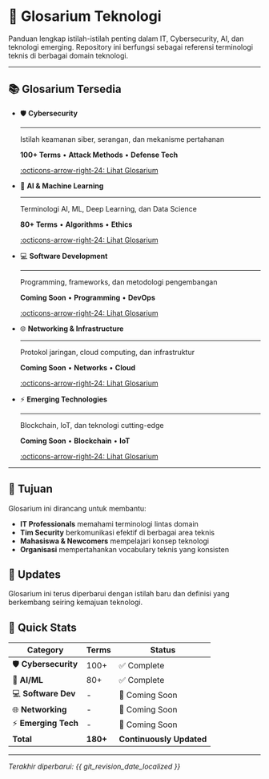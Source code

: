 # 🔬 Glosarium Teknologi

Panduan lengkap istilah-istilah penting dalam IT, Cybersecurity, AI, dan teknologi emerging. Repository ini berfungsi sebagai referensi terminologi teknis di berbagai domain teknologi.

---

## 📚 Glosarium Tersedia

<div class="grid cards" markdown>

-   🛡️ **Cybersecurity**

    ---

    Istilah keamanan siber, serangan, dan mekanisme pertahanan
    
    **100+ Terms** • **Attack Methods** • **Defense Tech**

    [:octicons-arrow-right-24: Lihat Glosarium](cybersecurity/README.md)

-   🤖 **AI & Machine Learning**

    ---

    Terminologi AI, ML, Deep Learning, dan Data Science
    
    **80+ Terms** • **Algorithms** • **Ethics**

    [:octicons-arrow-right-24: Lihat Glosarium](ai-ml/README.md)

-   💻 **Software Development**

    ---

    Programming, frameworks, dan metodologi pengembangan
    
    **Coming Soon** • **Programming** • **DevOps**

    [:octicons-arrow-right-24: Lihat Glosarium](software-dev/README.md)

-   🌐 **Networking & Infrastructure**

    ---

    Protokol jaringan, cloud computing, dan infrastruktur
    
    **Coming Soon** • **Networks** • **Cloud**

    [:octicons-arrow-right-24: Lihat Glosarium](networking/README.md)

-   ⚡ **Emerging Technologies**

    ---

    Blockchain, IoT, dan teknologi cutting-edge
    
    **Coming Soon** • **Blockchain** • **IoT**

    [:octicons-arrow-right-24: Lihat Glosarium](emerging-tech/README.md)

</div>

---

## 🎯 Tujuan

Glosarium ini dirancang untuk membantu:

- **IT Professionals** memahami terminologi lintas domain
- **Tim Security** berkomunikasi efektif di berbagai area teknis
- **Mahasiswa & Newcomers** mempelajari konsep teknologi
- **Organisasi** mempertahankan vocabulary teknis yang konsisten

## 🔄 Updates

Glosarium ini terus diperbarui dengan istilah baru dan definisi yang berkembang seiring kemajuan teknologi.

## 🚀 Quick Stats

| Category | Terms | Status |
|----------|-------|--------|
| 🛡️ **Cybersecurity** | 100+ | ✅ Complete |
| 🤖 **AI/ML** | 80+ | ✅ Complete |
| 💻 **Software Dev** | - | 🚧 Coming Soon |
| 🌐 **Networking** | - | 🚧 Coming Soon |
| ⚡ **Emerging Tech** | - | 🚧 Coming Soon |
| **Total** | **180+** | **Continuously Updated** |

---

*Terakhir diperbarui: {{ git_revision_date_localized }}*
